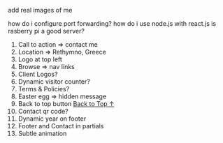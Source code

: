 add real images of me

 how do i configure port forwarding?
 how do i use node.js with react.js
 is rasberry pi a good server?

1. Call to action => contact me
2. Location => Rethymno, Greece
3. Logo at top left
4. Browse => nav links
5. Client Logos?
6. Dynamic visitor counter?
7. Terms & Policies?
8. Easter egg => hidden message
9. Back to top button <a href="#top" class="back-to-top">Back to Top ↑</a>
10. Contact qr code?
11. Dynamic year on footer
12. Footer and Contact in partials
13. Subtle animation